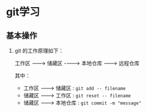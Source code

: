 # git学习

## 基本操作

1. git 的工作原理如下：
   
     工作区  --->  储藏区  ----> 本地仓库  ---> 远程仓库
   
     其中：
   - 工作区 ---> 储藏区 : `git add -- filename`  
   - 储藏区 ---> 工作区 : `git reset -- filename`   
   - 储藏区 ---> 本地仓库 : `git commit -m "message"`
